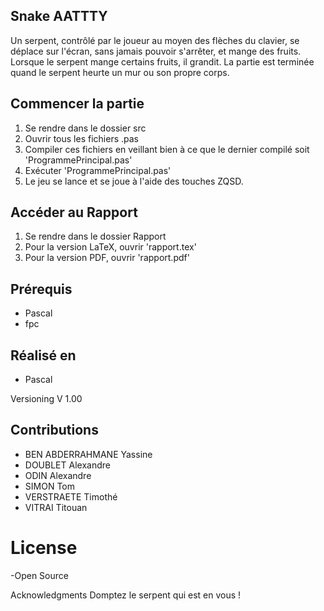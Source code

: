 ## **Snake AATTTY**

Un serpent, contrôlé par le joueur au moyen des flèches du clavier, se déplace sur l'écran, sans jamais pouvoir s'arrêter, et mange des fruits. Lorsque le serpent mange certains fruits, il grandit. La partie est terminée quand le serpent heurte un mur ou son propre corps.

## Commencer la partie
1. Se rendre dans le dossier src
2. Ouvrir tous les fichiers .pas 
3. Compiler ces fichiers en veillant bien à ce que le dernier compilé soit 'ProgrammePrincipal.pas'
4. Exécuter 'ProgrammePrincipal.pas'
5. Le jeu se lance et se joue à l'aide des touches ZQSD.

## Accéder au Rapport
1. Se rendre dans le dossier Rapport
2. Pour la version LaTeX, ouvrir 'rapport.tex' 
3. Pour la version PDF, ouvrir 'rapport.pdf'

## Prérequis
- Pascal
- fpc


## Réalisé en
- Pascal

Versioning
V 1.00

## Contributions
*  BEN ABDERRAHMANE Yassine 
*  DOUBLET Alexandre
*  ODIN Alexandre 
*  SIMON Tom 
*  VERSTRAETE Timothé 
*  VITRAI Titouan

# License
-Open Source

Acknowledgments
Domptez le serpent qui est en vous !